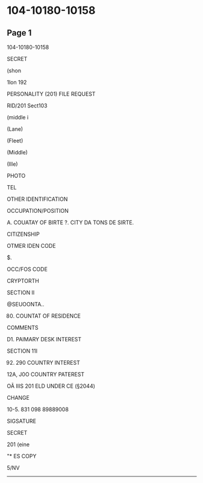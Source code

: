 # 104-10180-10158

## Page 1

104-10180-10158

SECRET

(shon

1lon 192

PERSONALITY (201) FILE REQUEST

RID/201 Sect103

(middle i

(Lane)

(Fleet)

(Middle)

(Ille)

PHOTO

TEL

OTHER IDENTIFICATION

OCCUPATION/POSITION

A. COUATAY OF BIRTE ?. CITY DA TONS DE SIRTE.

CITIZENSHIP

OTMER IDEN CODE

$.

OCC/FOS CODE

CRYPTORTH

SECTION II

@SEUOONTA..

80. COUNTAT OF RESIDENCE

COMMENTS

D1. PAIMARY DESK INTEREST

SECTION 11I

92. 290 COUNTRY INTEREST

12A, J0O COUNTRY PATEREST

OÃ IIIS 201 ELD UNDER CE (§2044)

CHANGE

10-5. 831 098 89889008

SIGSATURE

SECRET

201 (eine

"* ES COPY

5/NV

---

